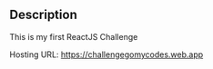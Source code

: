 
## Description
This is my first ReactJS Challenge

Hosting URL: https://challengegomycodes.web.app

